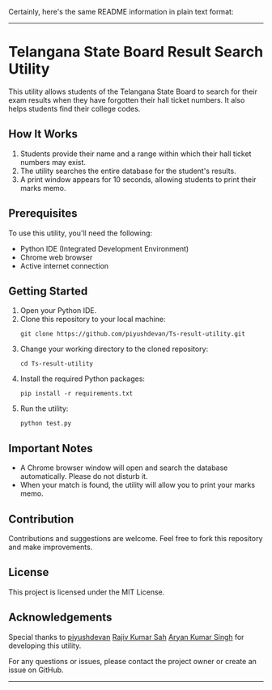 Certainly, here's the same README information in plain text format:

---

# Telangana State Board Result Search Utility

This utility allows students of the Telangana State Board to search for their exam results when they have forgotten their hall ticket numbers. It also helps students find their college codes.

## How It Works

1. Students provide their name and a range within which their hall ticket numbers may exist.
2. The utility searches the entire database for the student's results.
3. A print window appears for 10 seconds, allowing students to print their marks memo.

## Prerequisites

To use this utility, you'll need the following:

- Python IDE (Integrated Development Environment)
- Chrome web browser
- Active internet connection

## Getting Started

1. Open your Python IDE.
2. Clone this repository to your local machine:
   ```
   git clone https://github.com/piyushdevan/Ts-result-utility.git
   ```
3. Change your working directory to the cloned repository:
   ```
   cd Ts-result-utility
   ```
4. Install the required Python packages:
   ```
   pip install -r requirements.txt
   ```
5. Run the utility:
   ```
   python test.py
   ```

## Important Notes

- A Chrome browser window will open and search the database automatically. Please do not disturb it.
- When your match is found, the utility will allow you to print your marks memo.

## Contribution

Contributions and suggestions are welcome. Feel free to fork this repository and make improvements.

## License

This project is licensed under the MIT License.

## Acknowledgements

Special thanks to [piyushdevan](https://github.com/piyushdevan) [Rajiv Kumar Sah](https://github.com/Rajivsah240) [Aryan Kumar Singh](https://github.com/Aryansingh27022003) for developing this utility.

For any questions or issues, please contact the project owner or create an issue on GitHub.

---
